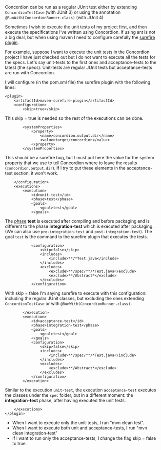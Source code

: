 Concordion can be run as a regular JUnit test either by extending `ConcordionTestCase` (with JUnit 3) or using the annotation `@RunWith(ConcordionRunner.class)` (with JUnit 4)

Sometimes I wish to execute the unit tests of my project first, and then execute the specifications I've written using Concordion. If using ant is not a big deal, but when using maven I need to configure carefully the [surefire plugin](http://maven.apache.org/plugins/maven-surefire-plugin/).

For example, suppose I want to execute the unit tests in the Concordion project I have just checked out but I do not want to execute all the tests for the specs. Let's say unit-tests to the first ones and acceptance-tests to the latest (the specs). Unit-tests are regular JUnit tests but acceptance-tests are run with Concordion.

I will configure (in the pom.xml file) the surefire plugin with the following lines:

```
<plugin>
	<artifactId>maven-surefire-plugin</artifactId>
	<configuration>
		<skip>true</skip>
```
This skip = true is needed so the rest of the executions can be done.
```
		<systemProperties>
			<property>
				<name>concordion.output.dir</name>
				<value>target/concordion</value>
			</property>
		</systemProperties>
```
This should be a surefire bug, but I must put here the value for the system property that we use to tell Concordion where to leave the results (`concordion.output.dir`). If I try to put these elements in the acceptance-test section, it won't work.
```
	</configuration>
	<executions>
		<execution>
			<id>unit-test</id>
			<phase>test</phase>
			<goals>
				<goal>test</goal>
			</goals>
```
The [phase](http://maven.apache.org/guides/introduction/introduction-to-the-lifecycle.html) **test** is executed after compiling and before packaging and is different to the phase **integration-test** which is executed after packaging. (We can also use `pre-integration-test` and `post-integration-test`).
The goal `test` is the command to the surefire plugin that executes the tests.
```
			<configuration>
				<skip>false</skip>
				<includes>
					<include>**/*Test.java</include>
				</includes>
				<excludes>
					<exclude>**/spec/**/*Test.java</exclude>
					<exclude>**/Abstract*</exclude>
				</excludes>
			</configuration>
```
With skip = false I'm saying surefire to execute with this configuration: including the regular JUnit classes, but excluding the ones extending `ConcordionTestCase` or with `@RunWith(ConcordionRunner.class)`.
```
		</execution>
		<execution>
			<id>acceptance-test</id>
			<phase>integration-test</phase>
			<goals>
				<goal>test</goal>
			</goals>
			<configuration>
				<skip>false</skip>
				<includes>
					<include>**/spec/**/*Test.java</include>
				</includes>
				<excludes>
					<exclude>**/Abstract*</exclude>
				</excludes>
			</configuration>
		</execution>
```
Similar to the execution `unit-test`, the execution `acceptance-test` executes the classes under the `spec` folder, but in a different moment: the **integration-test** phase, after having executed the unit tests.
```
	</executions>
</plugin>
```


  * When I want to execute only the unit-tests, I run "mvn clean test".
  * When I want to execute both unit and acceptance-tests, I run "mvn clean integration-test"
  * If I want to run only the acceptance-tests, I change the flag skip = false to true.